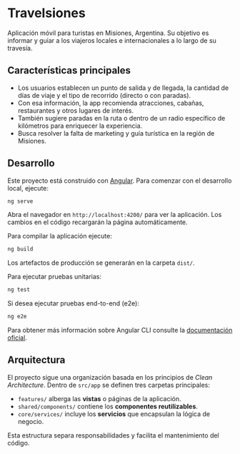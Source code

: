 # Travelsiones

Aplicación móvil para turistas en Misiones, Argentina. Su objetivo es informar y guiar a los viajeros locales e internacionales a lo largo de su travesía.

## Características principales

- Los usuarios establecen un punto de salida y de llegada, la cantidad de días de viaje y el tipo de recorrido (directo o con paradas).
- Con esa información, la app recomienda atracciones, cabañas, restaurantes y otros lugares de interés.
- También sugiere paradas en la ruta o dentro de un radio específico de kilómetros para enriquecer la experiencia.
- Busca resolver la falta de marketing y guía turística en la región de Misiones.

## Desarrollo

Este proyecto está construido con [Angular](https://angular.io). Para comenzar con el desarrollo local, ejecute:

```bash
ng serve
```

Abra el navegador en `http://localhost:4200/` para ver la aplicación. Los cambios en el código recargarán la página automáticamente.

Para compilar la aplicación ejecute:

```bash
ng build
```

Los artefactos de producción se generarán en la carpeta `dist/`.

Para ejecutar pruebas unitarias:

```bash
ng test
```

Si desea ejecutar pruebas end-to-end (e2e):

```bash
ng e2e
```

Para obtener más información sobre Angular CLI consulte la [documentación oficial](https://angular.dev/tools/cli).


## Arquitectura

El proyecto sigue una organización basada en los principios de _Clean Architecture_. Dentro de `src/app` se definen tres carpetas principales:

- `features/` alberga las **vistas** o páginas de la aplicación.
- `shared/components/` contiene los **componentes reutilizables**.
- `core/services/` incluye los **servicios** que encapsulan la lógica de negocio.

Esta estructura separa responsabilidades y facilita el mantenimiento del código.

